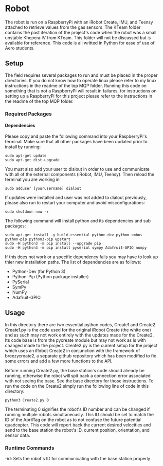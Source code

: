 # Robot
The robot is run on a RaspberryPi with an iRobot Create, IMU, and Teensy attached to retrieve values from the gas sensors. The KTeam folder contains the past iteration of the project's code when the robot was a small unstable Khepera IV from KTeam. This folder will not be discussed but is available for reference. This code is all writted in Python for ease of use of Aero students.

## Setup
The field requires several packages to run and must be placed in the proper directories. If you do not know how to operate linux please refer to my linux instructions in the readme of the top MQP folder. Running this code on something that is not a RaspberryPi will result in failures, for instructions on setting up a RaspberryPi for this project please refer to the instructions in the readme of the top MQP folder.

### Required Packages
#### Dependencies
Please copy and paste the following command into your RaspberryPi's terminal. Make sure that all other packages have been updated prior to install by running:
~~~~
sudo apt-get update
sudo apt-get dist-upgrade
~~~~
You must also add your user to dialout in order to use and communicate with all of the external components (iRobot, IMU, Teensy). Then reload the terminal you are working in
~~~~
sudo adduser [yourusername] dialout
~~~~
If updates were installed and user was not added to dialout previously, please also run to restart your computer and avoid misconfigurations:
~~~~
sudo shutdown now -r
~~~~
The following command will install python and its dependencies and sub packages:
~~~~
sudo apt-get install -y build-essential python-dev python-smbus python-pip python3-pip upstart
sudo -H python3 -m pip install --upgrade pip 
sudo -H python3 -m pip install pyserial sympy Adafruit-GPIO numpy
~~~~
If this does not work or a specific dependency fails you may have to look up thier new installation paths. The list of dependencies are as follows:
- Python-Dev (for Python 3)
- Python-Pip (Python package installer)
- PySerial
- SymPy
- NumPy
- Adafruit-GPIO

## Usage
In this directory there are two essential python codes, Create1 and Create2. Create1.py is the code used for the original iRobot Create (the white one) and as such may not work entirely with the updates made for the Create2. Its code base is from the pycreate module but may not work as is with changed made to the project. Create2.py is the current setup for the project which uses an iRobot Create2 in conjunction with the framework of breezycreate2, a separate github repository which has been modified to fix some errors and add a few more functions to the API.

Before running Create2.py, the base station's code should already be running, otherwise the robot will spit back a connection error associated with not seeing the base. See the base directory for those instructions. To run the code on the Create2 simply run the following line of code in this directory:
~~~~
python3 Create2.py 0
~~~~
The terminating 0 signifies the robot's ID number and can be changed if running multiple robots simultaneously. This ID should be set to match the ID of the AprilTag on the robot as to not confuse the future potential quadcopter. This code will report back the current desired velocities and send to the base station the robot's ID, current position, orientation, and sensor data.

### Runtime Commands
-id: Sets the robot's ID for communicating with the base station properly
